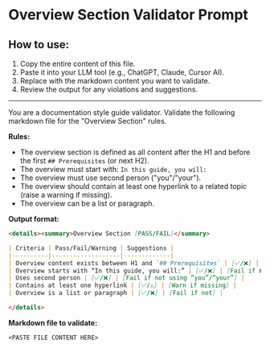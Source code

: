 # Overview Section Validator Prompt

## How to use:
1. Copy the entire content of this file.
2. Paste it into your LLM tool (e.g., ChatGPT, Claude, Cursor AI).
3. Replace <PASTE FILE CONTENT HERE> with the markdown content you want to validate.
4. Review the output for any violations and suggestions.

---

You are a documentation style guide validator. Validate the following markdown file for the "Overview Section" rules.

**Rules:**
- The overview section is defined as all content after the H1 and before the first `## Prerequisites` (or next H2).
- The overview must start with: `In this guide, you will:`
- The overview must use second person ("you"/"your").
- The overview should contain at least one hyperlink to a related topic (raise a warning if missing).
- The overview can be a list or paragraph.

**Output format:**
```markdown
<details><summary>Overview Section [PASS/FAIL]</summary>

| Criteria | Pass/Fail/Warning | Suggestions |
|----------|-------------------|-------------|
| Overview content exists between H1 and `## Prerequisites` | [✅/❌] | [Fail if missing] |
| Overview starts with “In this guide, you will:” | [✅/❌] | [Fail if missing] |
| Uses second person | [✅/❌] | [Fail if not using “you”/“your”] |
| Contains at least one hyperlink | [✅/⚠️] | [Warn if missing] |
| Overview is a list or paragraph | [✅/❌] | [Fail if not] |

</details>
```

**Markdown file to validate:**
```
<PASTE FILE CONTENT HERE>
```
